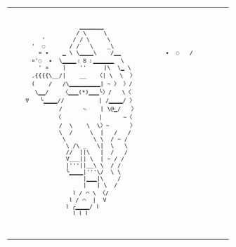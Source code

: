 <table>
    <tr>
      <td>
        <pre>
                    ▁▁▁▁▁▁▁
                   / \     \
         '        / / \     \
      '  ◌       / /   \    _\
        ¤ ✦    ▁ \ \▁▁▁▁\    /▁▁             ✦  ◌   /                 \
      ¤'◌  ✦  \▁▁▁▁﹝〥﹞▁▁▁▁▁▁  \           
        ' ¤    |    ''     |\  \▁ \
      ◞{{{{\__/|    __   〈| \  \  〉
      (    /   /\▁▁▁▁▁▁▁▁▁| ~ 〉 〉/
       \▁▁/    〈▁▁▁(*)▁▁▁╰〉/   \〈
    ㅸ   ╰▁▁▁▁//          | /▁▁▁▁/ 〉
              /      ~    | \@▁/   〉
             〈           |      ~〈
              /  \    \  \〉~      〉
              \  /     \  |   /   /
               \        \ \  / ~ /
                \ /\ _   \|  \   \
                //  ||\   |  /   /
                V___|| \  | ~ / /
                |'''||__\ \  / /
                ╰▁▁▁▁|'''\/  \ \
                     |▁▁▁|\    /
                     |   | \  /
                  ⌇ / ⌒ \ 〈/
                 ⌇ / ⌒  |  V
                ⌇ ╭▁▁▁▁/ ⌇
                  ⌇ ⌇ ⌇
        </pre>
        </td>
        <td>

# Howdy! I'm Wuz!

👨🏻‍💻 Senior Frontend Engineer at [Whatnot](https://whatnot.com)

📝 Take a look at my [public notes](https://grimoire.garden)

🌻 Learn more [about me](https://wuz.sh/readme)

### Around the Web

🌐 [wuz.sh](https://wuz.sh) |
🐙 [wuz](https://github.com/wuz) | 👨🏻‍💼 [wuz](https://linkedin.com/in/wuz)

</td>
</tr>
</table>
